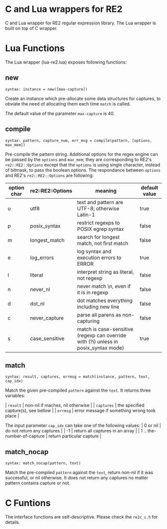 C and Lua wrappers for RE2
=========================

C and Lua wrapper for RE2 regular expression library. The Lua wrapper is built on
top of C wrapper.

Lua Functions
=============

The Lua wrapper (lua-re2.lua) exposes following functions:

new
---
`syntax: instance = new([max-capture])`

Create an instance which pre-allocate some data structures for captures, to obviate
the need of allocating them each time `match` is called.

The default value of the parameter `max-capture` is 40.

compile
-------
`syntax: pattern, capture_num, err_msg = compile(pattern, [options, max_mem])`

Pre-compile the pattern string. Additional options for the regex engine can be passed by
the `options` and `max_mem`; they are corresponding to RE2's `re2::RE2::Options` except
that the `options` is using single character, instead of bitmask, to pass the boolean
options. The respondance between `options` and RE2's `re2::RE2::Options` are following:

|option char|re2::RE2::Options| meaning| default value|
|-----------|-----------------|--------|--------------|
| u         | utf8            |text and pattern are UTF-8; otherwise Latin-1 | true |
| p         | posix_syntax    |restrict regexps to POSIX egrep syntax | false |
| m         | longest_match   |search for longest match, not first match | false |
| e         | log_errors      |log syntax and execution errors to ERROR | true |
| l         | literal         |interpret string as literal, not regexp  | false |
| n         | never_nl        |never match \n, even if it is in regexp  | false |
| d         | dot_nl          |dot matches everything including new line | false |
| c         | never_capture   |parse all parens as non-capturing         | false |
| s         | case_sensitive  |match is case-sensitive (regexp can override with (?i) unless in posix_syntax mode) | true |

match
------
`syntax: result, captures, errmsg = match(instance, pattern, text, cap_idx)`

Match the given pre-compiled `pattern` against the `text`. It returns three variables:

 | `result` | non-nil if maches, nil otherwise |
 | `captures` | the specified capture(s), see bellow |
 | `errmsg`   | error message if something wrong took place |

The input parameter `cap_idx` can take one of the following values:
 | 0 or nil | do not return any captures |
 | -1 | return all captures in an array |
 | 1 .. the-number-of-capture | return particular capture |

match_nocap
-----------
`syntax: match_nocap(pattern, text)`

Match the pre-compiled `pattern` against the `text`, return non-nil if it was successful,
or nil otherwise. It does not return any captures no matter pattern contains capture or not.


C Funtions
==========
  The interface functions are self-descriptive. Please check the `re2c_c.h` for details.
